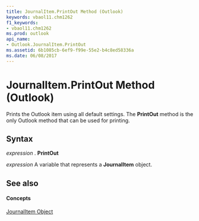 ```yaml
---
title: JournalItem.PrintOut Method (Outlook)
keywords: vbaol11.chm1262
f1_keywords:
- vbaol11.chm1262
ms.prod: outlook
api_name:
- Outlook.JournalItem.PrintOut
ms.assetid: 6b1085cb-6ef9-f99e-55e2-b4c8ed58336a
ms.date: 06/08/2017
---
```



# JournalItem.PrintOut Method (Outlook)

Prints the Outlook item using all default settings. The **PrintOut** method is the only Outlook method that can be used for printing.


## Syntax

 _expression_ . **PrintOut**

 _expression_ A variable that represents a **JournalItem** object.


## See also


#### Concepts


[JournalItem Object](journalitem-object-outlook.md)

